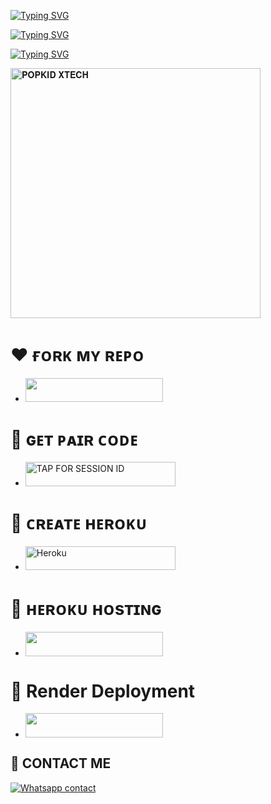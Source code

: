 [![Typing SVG](https://readme-typing-svg.herokuapp.com?font=Rockstar-ExtraBold&size=40&pause=1000&color=0000FF&center=true&vCenter=true&width=815&height=60&lines=🦋+▭+▬+▭+▬+▭+▬+▭+▬+▭+▬+▭+🐇)](https://git.io/typing-svg) 

<a href="https://git.io/typing-svg"><img src="https://readme-typing-svg.demolab.com?font=Black+Ops+One&size=100&pause=900&color=1BAFBAFF&center=true&width=1100&height=150&lines=POPKID-+GLE+BOT" alt="Typing SVG" /></a>
  </p>



<a href="https://git.io/typing-svg"><img src="https://readme-typing-svg.demolab.com?font=Black+Ops+One&size=50&pause=1000&color=DAA520&center=true&width=910&height=100&lines=POPKID+GLE+TEAM+;KEEP+USING+POPKID+GLE" alt="Typing SVG" /></a>
  </p>
 
  
<a href="https://whatsapp.com/channel/0029VbB6d0KKAwEdvcgqrH26">
 <img alt="𝐏𝐎𝐏𝐊𝐈𝐃 𝐗𝐓𝐄𝐂𝐇" height="400" src="https://files.catbox.moe/e6rhto.jpg"></a>
 

# ❤️ ғᴏʀᴋ ᴍʏ ʀᴇᴘᴏ
- <a align="center"><a href="https://github.com/devpopkid/POPKID-GLE/fork"> <img src="https://img.shields.io/badge/FORK%20REPO-colorless?style=for-the-badge&logo=porsche" width="220" height="38.45"/></a></p>

# 🤍 ɢᴇᴛ ᴘᴀɪʀ ᴄᴏᴅᴇ
</a></p>
- <a href="https://prikinpopkif.onrender.com/pair"><img title="TAP FOR SESSION ID" src="https://img.shields.io/badge/LOG IN FOR SESSION ID-h?color=pink&style=for-the-badge&logo=porsche&logoColor=pink" width="240" height="38.45"/></a></p>

# 💝 ᴄʀᴇᴀᴛᴇ ʜᴇʀᴏᴋᴜ

</a></p>
- <a href='https://signup.heroku.com/' target="_silver"><img alt='Heroku' src='https://img.shields.io/badge/-𝐂𝐑𝐄𝐀𝐓𝐄 𝐀𝐂𝐂𝐎𝐔𝐍𝐓 𝐍𝐎𝐖-rgb(224, 255, 255)?style=for-the-badge&logo=ferrari&logoColor=pink' width="240" height="38.45"/></a>

# 🧡 ʜᴇʀᴏᴋᴜ ʜᴏsᴛɪɴɢ
- <a align="center"><a href="https://dashboard.heroku.com/new?template=https://github.com/devpopkid/POPKID-GLE"> <img src="https://img.shields.io/badge/DEPLOY%20NOW-blue?style=for-the-badge&logo=porsche" width="220" height="38.45"/></a></p>

# 🧡 Render Deployment 
- <a align="center"><a href="https://dashboard.render.com/web/new"> <img src="https://img.shields.io/badge/RENDER%20DEPLOYMENT-red?style=for-the-badge&logo=nike" width="220" height="38.45"/></a></p>


## 💖 CONTACT ME
[![Whatsapp contact](https://img.shields.io/badge/Contact-Dev%20Popkid-25D366?style=for-the-badge&logo=whatsapp)](https://wa.me/+254111385747)

